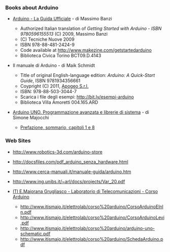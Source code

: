 ### Books about Arduino

* [Arduino - La Guida Ufficiale](http://www.amazon.it/Arduino-guida-ufficiale-Massimo-Banzi/dp/8848127266) - di Massimo Banzi
  - Authorized Italian translation of _Getting Started with Arduino - ISBN 9780596155513_ (C) 2009, Massimo Banzi
  - (C) Tecniche Nuove 2009
  - ISBN 978-88-481-2424-9
  - Code available at <http://www.makezine.com/getstartedarduino>
  - Biblioteca Civica Torino BCT09.D.4143


* Il manuale di Arduino - di Maik Schmidt
  - Title of original English-language edition: _Arduino: A Quick-Start Guide_, ISBN 9781934356661
  - Coypright (C) 2011, [Apogeo S.r.l.](http://www.apogeonline.com)
  - ISBN: 978-88-503-3044-7
  - Scarica i file degli esempi: <http://bit.ly/esempi-arduino>
  - Biblioteca Villa Amoretti 004.165.ARD


* [Arduino UNO. Programmazione avanzata e librerie di sistema](http://www.amazon.it/Arduino-Programmazione-avanzata-libreria-sistema/dp/8890743026) - di Simone Majocchi
    * [Prefazione, sommario, capitoli 1 e 8](http://arduinoflashmob.elettronicain.it/wp-content/uploads/2012/06/EstrattoArduinoAdvanced.pdf)


### Web Sites

* http://www.robotics-3d.com/arduino-store

* http://docsfiles.com/pdf_arduino_senza_hardware.html

* http://www.cerca-manuali.it/manuale-guida/arduino.htm

* http://www.ing.unibs.it/~arl/docs/projects/Var_20.pdf

* [ITI E.Majorana Grugliasco - Laboratorio di Telecomunicazioni - Corso Arduino](http://www.itismajo.it/elettrolab/corso%20arduino/Forms/AllItems.aspx)
    * http://www.itismajo.it/elettrolab/corso%20arduino/CorsoArduinoElnIn.pdf
    * http://www.itismajo.it/elettrolab/corso%20arduino/CorsoArduinoLevi.pdf
    * http://www.itismajo.it/elettrolab/corso%20arduino/arduino-uno-schematic.pdf
    * http://www.itismajo.it/elettrolab/corso%20arduino/SchedaArduino.pdf

<!-- EOF -->
